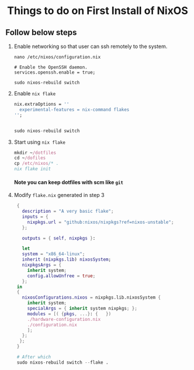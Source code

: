 <h1 style="text-align:center;"> Things to do on First Install of NixOS</p>

## Follow below steps

1. Enable networking so that user can ssh remotely to the system.

   ```
   nano /etc/nixos/configuration.nix

   # Enable the OpenSSH daemon.
   services.openssh.enable = true;

   sudo nixos-rebuild switch
   ```

2. Enable `nix flake`

   ```nix
   nix.extraOptions = ''
     experimental-features = nix-command flakes
   '';


   sudo nixos-rebuild switch
   ```

3. Start using `nix flake`

   ```nix
   mkdir ~/dotfiles
   cd ~/dofiles
   cp /etc/nixos/* .
   nix flake init
   ```

   #### Note you can keep dotfiles with scm like `git`

4. Modify `flake.nix` generated in step 3

   ```nix
    {
      description = "A very basic flake";
      inputs = {
        nixpkgs.url = "github:nixos/nixpkgs?ref=nixos-unstable";
      };

      outputs = { self, nixpkgs }:

      let
      system = "x86_64-linux";
      inherit (nixpkgs.lib) nixosSystem;
      nixpkgsArgs = {
        inherit system;
        config.allowUnfree = true;
      };
    in
    {
      nixosConfigurations.nixos = nixpkgs.lib.nixosSystem {
        inherit system;
        specialArgs = { inherit system nixpkgs; };
        modules = [( {pkgs, ...}: {   })
        ./hardware-configuration.nix
        ./configuration.nix
        ];
      };
     };
    }

    # After which
    sudo nixos-rebuild switch --flake .
   ```
